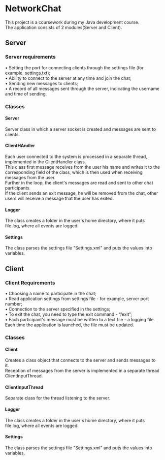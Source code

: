 # NetworkChat
This project is a coursework during my Java development course.<br>
The application consists of 2 modules(Server and Client).

## Server
### Server requirements<br>
• Setting the port for connecting clients through the settings file (for example, settings.txt);<br>
• Ability to connect to the server at any time and join the chat;<br>
• Sending new messages to clients;<br>
• A record of all messages sent through the server, indicating the username and time of sending.<br>

### Classes
#### Server
Server class in which a server socket is created and messages are sent to clients.
#### ClientHAndler
Each user connected to the system is processed in a separate thread, implemented in the ClientHandler class.<br>
This class first message receives from the user his name and writes it to the corresponding field of the class, which is then used when receiving messages from the user.<br>
Further in the loop, the client's messages are read and sent to other chat participants.<br>
If the client sends an exit message, he will be removed from the chat, other users will receive a message that the user has exited.
#### Logger
The class creates a folder in the user's home directory, where it puts file.log, where all events are logged.
#### Settings
The class parses the settings file "Settings.xml" and puts the values into variables.


## Client
### Client Requirements<br>
• Choosing a name to participate in the chat;<br>
• Read application settings from settings file - for example, server port number;<br>
• Connection to the server specified in the settings;<br>
• To exit the chat, you need to type the exit command - “/exit”;<br>
• Each participant's message must be written to a text file - a logging file. Each time the application is launched, the file must be updated.<br>

### Classes
#### Client
Creates a class object that connects to the server and sends messages to it.<br>
Reception of messages from the server is implemented in a separate thread ClientInputThread.<br>
#### ClientInputThread
Separate class for the thread listening to the server.
#### Logger
The class creates a folder in the user's home directory, where it puts file.log, where all events are logged.
#### Settings
The class parses the settings file "Settings.xml" and puts the values into variables.
